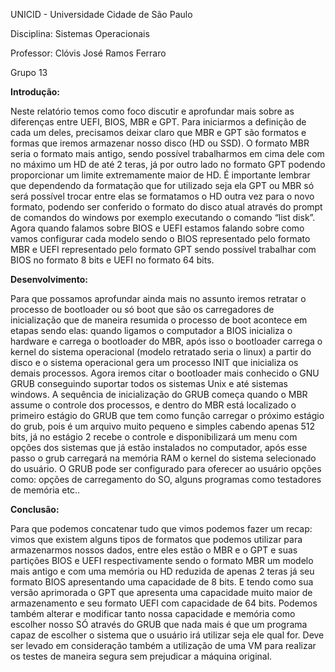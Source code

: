 

UNICID \- Universidade Cidade de São Paulo

Disciplina: Sistemas Operacionais

Professor: Clóvis José Ramos Ferraro

Grupo 13

**Introdução:**

Neste relatório temos como foco discutir e aprofundar mais sobre as diferenças entre UEFI, BIOS, MBR e GPT. Para iniciarmos a definição de cada um deles, precisamos deixar claro que MBR e GPT são formatos e formas que iremos armazenar nosso disco (HD ou SSD). O formato MBR seria o formato mais antigo, sendo possível trabalharmos em cima dele com no máximo um HD de até  2 teras, já por outro lado no formato GPT podendo proporcionar um limite extremamente maior de HD. É importante lembrar que dependendo da formatação que for utilizado seja ela GPT ou MBR só será possível trocar entre elas se formatamos o HD outra vez para o novo formato, podendo ser conferido o formato do disco atual através do prompt de comandos do windows por exemplo executando o comando “list disk”. Agora quando falamos sobre BIOS e UEFI estamos falando sobre como vamos configurar cada modelo sendo o BIOS representado pelo formato MBR e UEFI representado pelo formato GPT sendo possível trabalhar com BIOS no formato 8 bits e UEFI no formato 64 bits.

**Desenvolvimento:**

Para que possamos aprofundar ainda mais no assunto iremos retratar o processo de bootloader ou só boot que são os carregadores de inicialização que de maneira resumida o processo de boot acontece em etapas sendo elas: quando ligamos o computador a BIOS inicializa o hardware e carrega o bootloader do MBR, após isso o bootloader carrega o kernel do sistema operacional (modelo retratado seria o linux) a partir do disco e o sistema operacional gera um processo INIT que inicializa os demais processos. Agora iremos citar o bootloader mais conhecido o GNU GRUB conseguindo suportar todos os sistemas Unix e até sistemas windows. A sequência de inicialização do GRUB começa quando o MBR assume o controle dos processos, e dentro do MBR está localizado o primeiro estágio do GRUB que tem como função carregar o próximo estágio do grub, pois é um arquivo muito pequeno e simples cabendo apenas 512 bits, já no estágio 2 recebe o controle e disponibilizará um menu com opções dos sistemas que já estão instalados no computador, após esse passo o grub carregará na memória RAM o kernel do sistema selecionado do usuário. O GRUB pode ser configurado para oferecer ao usuário opções como: opções de carregamento do SO, alguns programas como testadores de memória etc..

**Conclusão:**

Para que podemos concatenar tudo que vimos podemos fazer um recap: vimos que existem alguns tipos de formatos que podemos utilizar para armazenarmos nossos dados, entre eles estão o MBR e o GPT e suas partições BIOS e UEFI respectivamente sendo o formato MBR um modelo mais antigo e com uma memória ou HD reduzida de apenas 2 teras já seu formato BIOS apresentando uma capacidade de 8 bits. E tendo como sua versão aprimorada o GPT que apresenta uma capacidade muito maior de armazenamento e seu formato UEFI com capacidade de 64 bits. Podemos também alterar e modificar tanto nossa capacidade e memória como escolher nosso SÓ através do GRUB que nada mais é que um programa capaz de escolher o sistema que o usuário irá utilizar seja ele qual for. Deve ser levado em consideração também a utilização de uma VM para realizar os testes de maneira segura sem prejudicar a máquina original.